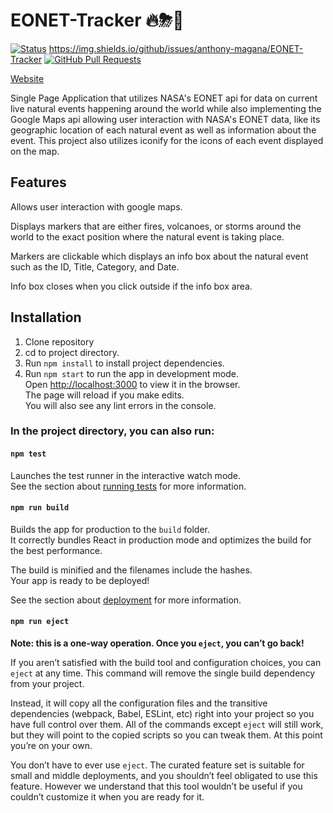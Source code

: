 # EONET-Tracker 🔥⛈🌋

[![Status](https://img.shields.io/badge/status-active-success.svg)]()
https://img.shields.io/github/issues/anthony-magana/EONET-Tracker
[![GitHub Pull Requests](https://img.shields.io/github/issues-pr/anthony-magana/EONET-Tracker.svg)](https://github.com/anthony-magana/EONET-Tracker/pulls)

[Website](https://eonet-tracker.netlify.app/)

Single Page Application that utilizes NASA's EONET api for data on current live natural events happening around the world while also implementing the Google Maps api allowing user interaction with NASA's EONET data, like its geographic location of each natural event as well as information about the event. This project also utilizes iconify for the icons of each event displayed on the map.

## Features

Allows user interaction with google maps.

Displays markers that are either fires, volcanoes, or storms around the world to the exact position where the natural event is taking place.

Markers are clickable which displays an info box about the natural event such as the ID, Title, Category, and Date.

Info box closes when you click outside if the info box area.

## Installation

1. Clone repository
2. cd to project directory.
3. Run `npm install` to install project dependencies.
4. Run `npm start` to run the app in development mode.\
   Open [http://localhost:3000](http://localhost:3000) to view it in the browser.\
   The page will reload if you make edits.\
   You will also see any lint errors in the console.

### In the project directory, you can also run:

#### `npm test`

Launches the test runner in the interactive watch mode.\
See the section about [running tests](https://facebook.github.io/create-react-app/docs/running-tests) for more information.

#### `npm run build`

Builds the app for production to the `build` folder.\
It correctly bundles React in production mode and optimizes the build for the best performance.

The build is minified and the filenames include the hashes.\
Your app is ready to be deployed!

See the section about [deployment](https://facebook.github.io/create-react-app/docs/deployment) for more information.

#### `npm run eject`

**Note: this is a one-way operation. Once you `eject`, you can’t go back!**

If you aren’t satisfied with the build tool and configuration choices, you can `eject` at any time. This command will remove the single build dependency from your project.

Instead, it will copy all the configuration files and the transitive dependencies (webpack, Babel, ESLint, etc) right into your project so you have full control over them. All of the commands except `eject` will still work, but they will point to the copied scripts so you can tweak them. At this point you’re on your own.

You don’t have to ever use `eject`. The curated feature set is suitable for small and middle deployments, and you shouldn’t feel obligated to use this feature. However we understand that this tool wouldn’t be useful if you couldn’t customize it when you are ready for it.
